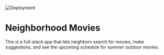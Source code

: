 ![Deployment](https://github.com/temposoda/neighborhood-movies/actions/workflows/deploy.yml/badge.svg?event=push)

# Neighborhood Movies

This is a full-stack app that lets neighbors search for movies, make suggestions, and see the upcoming schedule for summer outdoor movies.
